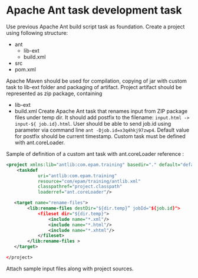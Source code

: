 # Apache Ant task development task

Use previous Apache Ant build script task as foundation.
Create a project using following structure:
* ant
    * lib-ext
    * build.xml
* src
* pom.xml

Apache Maven should be used for compilation, copying of jar with custom task to lib-ext folder and packaging of artifact.
Project artifact should be represented as zip package, containing 
* lib-ext
* build.xml
Create Apache Ant task that renames input from ZIP package files under temp dir. 
It should add postfix to the filename: `input.html -> input-${ job.id}.html`.
User should be able to send job.id using parameter via command line `ant -Djob.id=x3q4hkj97zwp4`.
Default value for postfix should be current timestamp.
Custom task must be defined with ant.coreLoader.

Sample of definition of a custom ant task with ant.coreLoader reference :
```xml
<project xmlns:lib="antlib:com.epam.training" basedir="." default="default-end" name="test-project">
    <taskdef
            uri="antlib:com.epam.training"
            resource="com/epam/training/antlib.xml"
            classpathref="project.classpath"
            loaderref="ant.coreLoader"/>

   <target name="rename-files">
        <lib:rename-files destDir="${dir.temp}” jobId="${job.id}">
            <fileset dir="${dir.temp}">
                <include name="*.xml"/>
                <include name="*.html"/>
                <include name="*.xhtml"/>
            </fileset>
        </lib:rename-files >
   </target>

</project>
```

Attach sample input files along with project sources.
